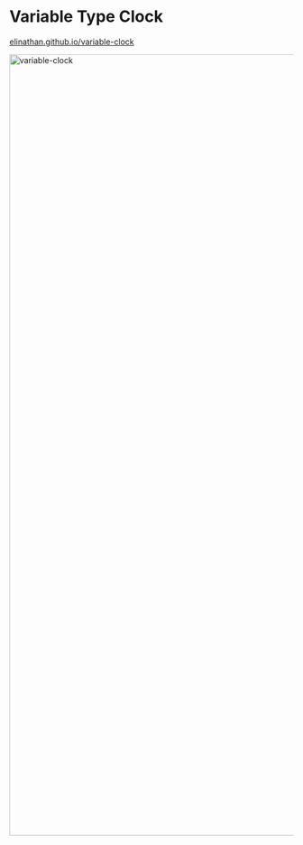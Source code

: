 # Variable Type Clock

[elinathan.github.io/variable-clock](https://elinathan.github.io/variable-clock)

<img width="1383" alt="variable-clock" src="https://github.com/elinathan/variable-clock/assets/63021440/ee5066b7-abb0-448e-8fdd-0e716033de5e">
